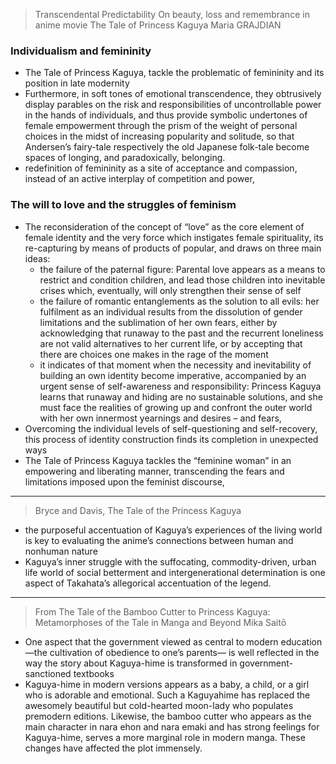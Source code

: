 >Transcendental Predictability On beauty, loss and remembrance in anime movie The Tale of Princess Kaguya
>Maria GRAJDIAN

### Individualism and femininity
- The Tale of Princess Kaguya, tackle the problematic of femininity and its position in late modernity
- Furthermore, in soft tones of emotional transcendence, they obtrusively display parables on the risk and responsibilities of uncontrollable power in the hands of individuals, and thus provide symbolic undertones of female empowerment through the prism of the weight of personal choices in the midst of increasing popularity and solitude, so that Andersen’s fairy-tale respectively the old Japanese folk-tale become spaces of longing, and paradoxically, belonging. 
- redefinition of femininity as a site of acceptance and compassion, instead of an active interplay of competition and power,
### The will to love and the struggles of feminism
- The reconsideration of the concept of “love” as the core element of female identity and the very force which instigates female spirituality, its re-capturing by means of products of popular, and draws on three main ideas:
	- the failure of the paternal figure: Parental love appears as a means to restrict and condition children, and lead those children into inevitable crises which, eventually, will only strengthen their sense of self
	-  the failure of romantic entanglements as the solution to all evils: her fulfilment as an individual results from the dissolution of gender limitations and the sublimation of her own fears, either by acknowledging that runaway to the past and the recurrent loneliness are not valid alternatives to her current life, or by accepting that there are choices one makes in the rage of the moment
	- it indicates of that moment when the necessity and inevitability of building an own identity become imperative, accompanied by an urgent sense of self-awareness and responsibility: Princess Kaguya learns that runaway and hiding are no sustainable solutions, and she must face the realities of growing up and confront the outer world with her own innermost yearnings and desires – and fears,
- Overcoming the individual levels of self-questioning and self-recovery, this process of identity construction finds its completion in unexpected ways
- The Tale of Princess Kaguya tackles the “feminine woman” in an empowering and liberating manner, transcending the fears and limitations imposed upon the feminist discourse,

***
>Bryce and Davis, The Tale of the Princess Kaguya

- the purposeful accentuation of Kaguya’s experiences of the living world is key to evaluating the anime’s connections between human and nonhuman nature
- Kaguya’s inner struggle with the suffocating, commodity-driven, urban life world of social betterment and intergenerational determination is one aspect of Takahata’s allegorical accentuation of the legend. 

***

>From The Tale of the Bamboo Cutter to Princess Kaguya: Metamorphoses of the Tale in Manga and Beyond
>Mika Saitō

- One aspect that the government viewed as central to modern education—the cultivation of obedience to one’s parents— is well reflected in the way the story about Kaguya-hime is transformed in government-sanctioned textbooks
- Kaguya-hime in modern versions appears as a baby, a child, or a girl who is adorable and emotional. Such a Kaguyahime has replaced the awesomely beautiful but cold-hearted moon-lady who populates premodern editions. Likewise, the bamboo cutter who appears as the main character in nara ehon and nara emaki and has strong feelings for Kaguya-hime, serves a more marginal role in modern manga. These changes have affected the plot immensely.